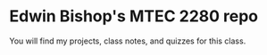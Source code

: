 # Edwin Bishop's MTEC 2280 repo
You will find my projects, class notes,
and quizzes for this class.
